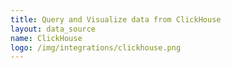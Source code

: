 ```yaml
---
title: Query and Visualize data from ClickHouse
layout: data_source
name: ClickHouse
logo: /img/integrations/clickhouse.png
---
```

